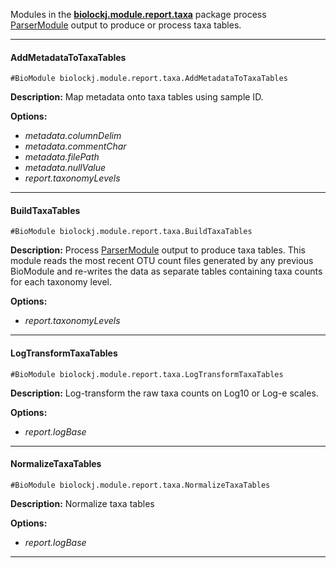 Modules in the **[biolockj.module.report.taxa](https://msioda.github.io/BioLockJ/docs/biolockj/module/report/package-summary.html)** package process [ParserModule](https://msioda.github.io/BioLockJ/docs/biolockj/module/implicit/parser/ParserModule.html) output to produce or process taxa tables.

---

#### AddMetadataToTaxaTables
`#BioModule biolockj.module.report.taxa.AddMetadataToTaxaTables`

**Description:**  Map metadata onto taxa tables using sample ID.

**Options:**

   - *metadata.columnDelim* 
   - *metadata.commentChar*
   - *metadata.filePath*
   - *metadata.nullValue*
   - *report.taxonomyLevels*

---

#### BuildTaxaTables
`#BioModule biolockj.module.report.taxa.BuildTaxaTables`

**Description:**  Process [ParserModule](https://msioda.github.io/BioLockJ/docs/biolockj/module/implicit/parser/ParserModule.html) output to produce taxa tables.  This module reads the most recent OTU count files generated by any previous BioModule and re-writes the data as separate tables containing taxa counts for each taxonomy level.

**Options:**

  - *report.taxonomyLevels*

---

#### LogTransformTaxaTables
`#BioModule biolockj.module.report.taxa.LogTransformTaxaTables`

**Description:**  Log-transform the raw taxa counts on Log10 or Log-e scales.

**Options:**

   - *report.logBase* 

---

#### NormalizeTaxaTables
`#BioModule biolockj.module.report.taxa.NormalizeTaxaTables`

**Description:**  Normalize taxa tables

**Options:**

   - *report.logBase* 

---
